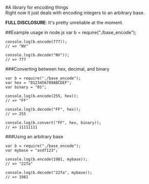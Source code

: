 #A library for encoding things  
Right now it just deals with encoding integers to an arbitrary base.

**FULL DISCLOSURE**: It's pretty unreliable at the moment.

##Example usage in node.js
    var b = require("./base_encode");

    console.log(b.encode(777));
    // => "NV"

    console.log(b.decode("NV"));
    // => 777

###Converting between hex, decimal, and binary

    var b = require("./base_encode");
    var hex = "0123456789ABCDEF";
    var binary = "01";

    console.log(b.encode(255, hex));
    // => "FF"

    console.log(b.decode("FF", hex));
    // => 255

    console.log(b.convert("FF", hex, binary));
    // => 11111111

###Using an arbitrary base

    var b = require("./base_encode");
    var mybase = "asdf123";
    
    console.log(b.encode(1981, mybase));
    // => "22fa"

    console.log(b.decode("22fa", mybase));
    // => 1981
